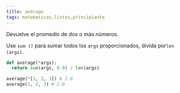 ```yaml
---
title: average
tags: matematicas,listas,principiante
---
```



Devuelve el promedio de dos o más números.

Use `sum ()` para sumar todos los `args` proporcionados, divida por` len (args) `.

```py
def average(*args):
  return sum(args, 0.0) / len(args)
```

```py
average(*[1, 2, 3]) # 2.0
average(1, 2, 3) # 2.0
```
